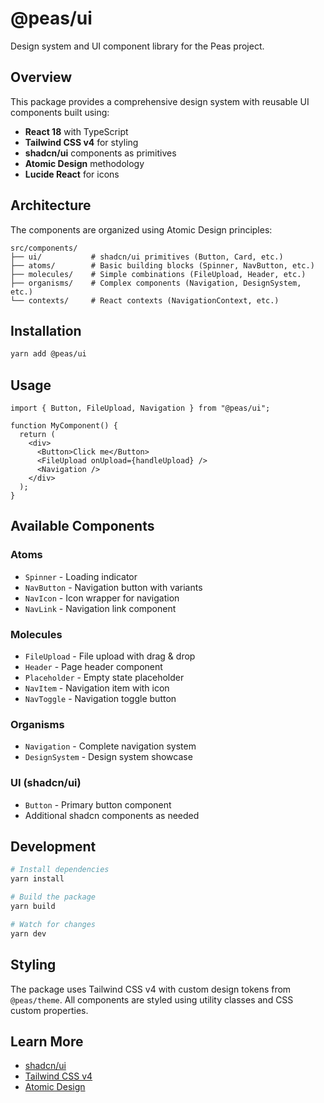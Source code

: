 # @peas/ui

Design system and UI component library for the Peas project.

## Overview

This package provides a comprehensive design system with reusable UI components built using:

- **React 18** with TypeScript
- **Tailwind CSS v4** for styling
- **shadcn/ui** components as primitives
- **Atomic Design** methodology
- **Lucide React** for icons

## Architecture

The components are organized using Atomic Design principles:

```
src/components/
├── ui/           # shadcn/ui primitives (Button, Card, etc.)
├── atoms/        # Basic building blocks (Spinner, NavButton, etc.)
├── molecules/    # Simple combinations (FileUpload, Header, etc.)
├── organisms/    # Complex components (Navigation, DesignSystem, etc.)
└── contexts/     # React contexts (NavigationContext, etc.)
```

## Installation

```bash
yarn add @peas/ui
```

## Usage

```tsx
import { Button, FileUpload, Navigation } from "@peas/ui";

function MyComponent() {
  return (
    <div>
      <Button>Click me</Button>
      <FileUpload onUpload={handleUpload} />
      <Navigation />
    </div>
  );
}
```

## Available Components

### Atoms

- `Spinner` - Loading indicator
- `NavButton` - Navigation button with variants
- `NavIcon` - Icon wrapper for navigation
- `NavLink` - Navigation link component

### Molecules

- `FileUpload` - File upload with drag & drop
- `Header` - Page header component
- `Placeholder` - Empty state placeholder
- `NavItem` - Navigation item with icon
- `NavToggle` - Navigation toggle button

### Organisms

- `Navigation` - Complete navigation system
- `DesignSystem` - Design system showcase

### UI (shadcn/ui)

- `Button` - Primary button component
- Additional shadcn components as needed

## Development

```bash
# Install dependencies
yarn install

# Build the package
yarn build

# Watch for changes
yarn dev
```

## Styling

The package uses Tailwind CSS v4 with custom design tokens from `@peas/theme`. All components are styled using utility classes and CSS custom properties.

## Learn More

- [shadcn/ui](https://ui.shadcn.com/)
- [Tailwind CSS v4](https://tailwindcss.com/docs)
- [Atomic Design](https://bradfrost.com/blog/post/atomic-web-design/)
